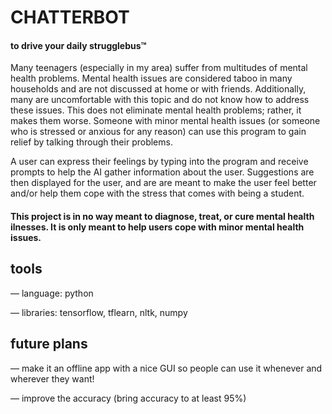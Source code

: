 # CHATTERBOT
#### to drive your daily strugglebus™

Many teenagers (especially in my area) suffer from multitudes of mental health problems. Mental health issues are considered taboo in many households and are not discussed at home or with friends. Additionally, many are uncomfortable with this topic and do not know how to address these issues. This does not eliminate mental health problems; rather, it makes them worse. Someone with minor mental health issues (or someone who is stressed or anxious for any reason) can use this program to gain relief by talking through their problems. 

A user can express their feelings by typing into the program and receive prompts to help the AI gather information about the user. Suggestions are then displayed for the user, and are are meant to make the user feel better and/or help them cope with the stress that comes with being a student. 

#### This project is in no way meant to diagnose, treat, or cure mental health ilnesses. It is only meant to help users cope with minor mental health issues. 



## tools

— language: python

— libraries: tensorflow, tflearn, nltk, numpy



## future plans

— make it an offline app with a nice GUI so people can use it whenever and wherever they want!

— improve the accuracy (bring accuracy to at least 95%)
